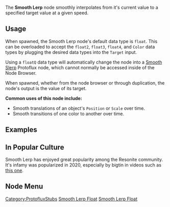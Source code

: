 <languages></languages>

The **Smooth Lerp** node smoothly interpolates from it's current value
to a specified target value at a given speed.

## Usage

When spawned, the Smooth Lerp node's default data type is `float`. This
can be overloaded to accept the `float2`, `float3`, `float4`, and
`Color` data types by plugging the desired data types into the `Target`
input.

Using a `floatQ` data type will automatically change the node into a
[Smooth Slerp](Smooth_Slerp_(Protoflux_node) "wikilink") Protoflux node,
which cannot normally be accessed inside of the Node Browser.

When spawned, whether from the node browser or through duplication, the
node's output is the value of its target.

**Common uses of this node include:**

-   Smooth translations of an object's `Position` or `Scale` over time.
-   Smooth transitions of one color to another over time.

## Examples

## In Popular Culture

Smooth Lerp has enjoyed great popularity among the Resonite community.
It's infamy was popularized in 2020, especially by bigtin in videos such
as [this one](https://www.youtube.com/watch?v=9YR1OgxcXoA).

## Node Menu

[Category:ProtofluxStubs](Category:ProtofluxStubs "wikilink") [Smooth
Lerp Float](Category:Protoflux{{#translation:}} "wikilink") [Smooth Lerp
Float](Category:Protoflux:Math{{#translation:}} "wikilink")